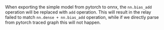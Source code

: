 When exporting the simple model from pytorch to onnx, the `nn.bias_add` operation will be replaced with `add` operation.
This will result in the relay failed to match `nn.dense + nn.bias_add` operation, while if we directly parse from pytorch traced 
graph this will not happen. 
